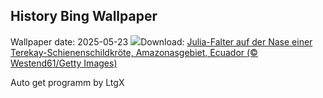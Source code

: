 ## History Bing Wallpaper
Wallpaper date: 2025-05-23
![](https://www.bing.com/th?id=OHR.ButterflyTurtle_DE-DE3016646216_UHD.jpg&w=1000)Download: [Julia-Falter auf der Nase einer Terekay-Schienenschildkröte, Amazonasgebiet, Ecuador (© Westend61/Getty Images)](https://www.bing.com/th?id=OHR.ButterflyTurtle_DE-DE3016646216_UHD.jpg)

Auto get programm by LtgX

